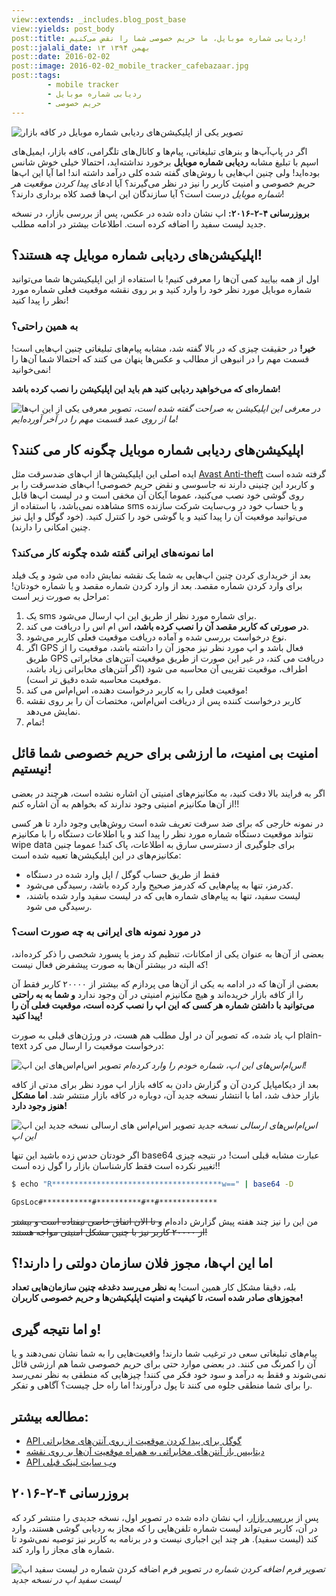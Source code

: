 ```yaml
---
view::extends: _includes.blog_post_base
view::yields: post_body
post::title: ردیابی شماره موبایل، ما حریم خصوصی شما را نقض می‌کنیم!
post::jalali_date: ۱۳ بهمن ۱۳۹۴
post::date: 2016-02-02
post::image: 2016-02-02_mobile_tracker_cafebazaar.jpg
post::tags:
        - mobile tracker
        - ردیابی شماره موبایل
        - حریم خصوصی
---
```


![تصویر یکی از اپلیکیشن‌های ردیابی شماره موبایل در کافه بازار](/assets/images/2016-02-02_mobile_tracker_cafebazaar.jpg)

اگر در پاپ‌آپ‌ها و بنر‌های تبلیغاتی، پیام‌ها و کانال‌های تلگرامی،  کافه بازار، ایمیل‌های اسپم با تبلیغ مشابه **ردیابی شماره موبایل** برخورد نداشته‌اید، احتمالا خیلی خوش شانس بوده‌اید! ولی چنین اپ‌هایی با روش‌های گفته شده کلی درآمد داشته اند! اما آیا این اپ‌ها حریم خصوصی و امنیت کاربر را نیز در نظر می‌گیرند؟ آیا ادعای *پیدا کردن موقعیت هر شماره موبایل* درست است؟ آیا سازندگان این اپ‌ها قصد کلاه برداری دارند؟!

**بروزرسانی ۴-۲-۲۰۱۶:** اپ نشان داده شده در عکس، پس از بررسی بازار، در نسخه جدید لیست سفید را اضافه کرده است. اطلاعات بیشتر در ادامه مطلب.

<!-- more -->


## اپلیکیشن‌های ردیابی شماره موبایل چه هستند؟!

اول از همه بیایید کمی آن‌ها را معرفی کنیم! با استفاده از این اپلیکیشن‌ها شما می‌توانید شماره موبایل مورد نظر خود را وارد کنید و بر روی نقشه موقعیت فعلی شماره مورد نظر را پیدا کنید!

###  به همین راحتی؟

**خیر!** در حقیقت چیزی که در بالا گفته شد، مشابه پیام‌های تبلیغاتی چنین اپ‌هایی است! قسمت مهم را در انبوهی از مطالب و عکس‌ها پنهان می کنند که احتمالا شما آن‌ها را نمی‌خوانید!

**شماره‌ای که می‌خواهید ردیابی کنید هم باید این اپلیکیشن را نصب کرده باشد!**

![تصویر معرفی یکی از این اپ‌ها](/assets/images/2016-02-02_mobile_tracker_app_description.jpg)
*در معرفی این اپلیکیشن به صراحت گفته شده است، ما از روی عمد قسمت مهم را در آخر آورده‌ایم!*

## اپلیکیشن‌های ردیابی شماره موبایل چگونه کار می کنند؟

ایده اصلی این اپلیکیشن‌ها از اپ‌های ضدسرقت مثل [Avast Anti-theft](https://www.avast.com/anti-theft) گرفته شده است و کاربرد این چنینی دارند نه جاسوسی و نقض حریم خصوصی!
اپ‌های ضدسرقت را بر روی گوشی خود نصب می‌کنید، عموما آیکان آن مخفی است و در لیست اپ‌ها قابل مشاهده نمی‌باشد، با استفاده از sms و یا حساب خود در وب‌سایت شرکت سازنده می‌توانید موقعیت آن را پیدا کنید و یا گوشی خود را کنترل کنید. (خود گوگل و اپل نیز چنین امکانی را دارند).

### اما نمونه‌های ایرانی گفته شده چگونه کار می‌کند؟

بعد از خریداری کردن چنین اپ‌هایی به شما یک نقشه نمایش داده می شود و یک فیلد برای وارد کردن شماره مقصد. بعد از وارد کردن شماره مقصد و یا شماره خودتان! مراحل به صورت زیر است:


1. یک sms برای شماره مورد نظر از طریق این اپ ارسال می‌شود.
2. **در صورتی که کاربر مقصد آن را نصب کرده باشد،** اس ام اس را دریافت می کند.
3. نوع درخواست بررسی شده و آماده دریافت موقعیت فعلی کاربر می‌شود.
4. اگر GPS فعال باشد و اپ مورد نظر نیز مجوز آن را داشته باشد، موقعیت را از طریق GPS دریافت می کند، در غیر این صورت از طریق موقعیت آنتن‌های مخابراتی اطراف، موقعیت تقریبی آن محاسبه می شود (اگر آنتن‌های مخابراتی زیاد باشد، موقعیت محاسبه شده دقیق تر است).
5. موقعیت فعلی را به کاربر درخواست دهنده، اس‌ام‌اس می کند!
6. کاربر درخواست کننده پس از دریافت اس‌ام‌اس، مختصات آن را بر روی نقشه نمایش می‌دهد.
7. تمام!


## امنیت بی امنیت، ما ارزشی برای حریم خصوصی شما قائل نیستیم!

اگر به فرایند بالا دقت کنید، به مکانیزم‌های امنیتی آن اشاره نشده است، هرچند در بعضی از آن‌ها مکانیزم امنیتی وجود ندارند که بخواهم به آن اشاره کنم!!

در نمونه خارجی که برای ضد سرقت تعریف شده است روش‌هایی وجود دارد تا هر کسی نتواند موقعیت دستگاه شماره مورد نظر را پیدا کند و یا اطلاعات دستگاه را با مکانیزم wipe data برای جلوگیری از دسترسی سارق به اطلاعات، پاک کند! عموما چنین مکانیزم‌های در این اپلیکیشن‌ها تعبیه شده است:

- فقط از طریق حساب گوگل / اپل وارد شده در دستگاه
- کدرمز، تنها به پیام‌هایی که کدرمز صحیح وارد کرده باشد، رسیدگی می‌شود.
- لیست سفید، تنها به پیام‌های شماره هایی که در لیست سفید وارد شده باشند، رسیدگی می شود.

### در مورد نمونه های ایرانی به چه صورت است؟

بعضی از آن‌ها به عنوان یکی از امکانات، تنظیم کد رمز یا پسورد شخصی را ذکر کرده‌اند، که البته در بیشتر آن‌ها به صورت پیشفرض فعال نیست!

بعضی از آن‌ها که در ادامه به یکی از آن‌ها می پردازم که بیشتر از ۲۰۰۰۰ کاربر فقط آن را از کافه بازار خریده‌اند و هیچ مکانیزم امنیتی در آن وجود ندارد **و شما به به راحتی می‌توانید با داشتن شماره هر کسی که این اپ را نصب کرده است، موقعیت فعلی آن را پیدا کنید!**

اپ یاد شده، که تصویر آن در اول مطلب هم هست، در ورژن‌های قبلی به صورت plain-text درخواست موقعیت را ارسال می کرد:

![تصویر اس‌ام‌اس‌های این اپ](/assets/images/2016-02-02_mobile_tracker_before_sms.jpg)
*اس‌ام‌اس‌های این اپ، شماره خودم را وارد کرده‌ام!*

بعد از دیکامپایل کردن آن و گزارش دادن به کافه بازار اپ مورد نظر برای مدتی از کافه بازار حذف شد، اما با انتشار نسخه جدید آن، دوباره در کافه بازار منتشر شد. **اما مشکل هنوز وجود دارد!**

![تصویر اس‌ام‌اس های ارسالی نسخه جدید این اپ](/assets/images/2016-02-02_mobile_tracker_after_sms.jpg)
*اس‌ام‌اس‌های ارسالی نسخه جدید این اپ*

اگر خودتان حدس زده باشید این تنها base64 عبارت مشابه قبلی است! در نتیجه چیزی تغییر نکرده است فقط کارشناسان بازار را گول زده است!!

~~~bash
$ echo "R**************************************w==" | base64 -D

GpsLoc#***********#**********#**#*************
~~~

من این را نیز چند هفته پیش گزارش داده‌ام ~~و تا الان اتفاق خاصی نیفتاده است و بیشتر از ۲۰۰۰۰ کاربر نیز با چنین مشکل امنیتی مواجه هستند!~~


## اما این اپ‌ها، مجوز فلان سازمان دولتی را دارند!؟

بله، دقیقا مشکل کار همین است! **به نظر می‌رسد دغدغه چنین سازمان‌هایی تعداد مجوزهای صادر شده است، تا کیفیت و امنیت اپلیکیشن‌ها و حریم خصوصی کاربران!**

## و اما نتیجه گیری!

پیام‌های تبلیغاتی سعی در ترغیب شما دارند! واقعیت‌هایی را به شما نشان نمی‌دهند و یا آن را کمرنگ می کنند. در بعضی موارد حتی برای حریم خصوصی شما هم ارزشی قائل نمی‌شوند و فقط به درآمد و سود خود فکر می کنند! چیز‌هایی که منطقی به نظر نمی‌رسد را برای شما منطقی جلوه می کنند تا پول درآورند! اما راه حل چیست؟ آگاهی و تفکر.

## مطالعه بیشتر:

- [API گوگل برای پیدا کردن موقعیت از روی آنتن‌های مخابراتی](https://developers.google.com/maps/documentation/geolocation/intro?hl=en)
- [دیتابیس باز آنتن‌های مخابراتی به همراه موقعیت آن‌ها بر روی نقشه](http://opencellid.org/)
- [API وب سایت لینک قبلی](http://wiki.opencellid.org/wiki/API)

## بروزرسانی ۴-۲-۲۰۱۶

پس از [بررسی بازار](https://twitter.com/cafebazaar/status/694638129022660609)، اپ نشان داده شده در تصویر اول، نسخه جدیدی را منتشر کرد که در آن، کاربر می‌تواند لیست شماره تلفن‌هایی را که مجاز به ردیابی گوشی هستند، وارد کند (لیست سفید). هر چند این اجباری نیست و در برنامه به کاربر نیز توصیه نمی‌شود تا شماره های مجاز را وارد کند.

![تصویر فرم اضافه کردن شماره در لیست سفید اپ](/assets/images/2016-02-04-mobile_tracker_whitelist.jpg)
*تصویر فرم اضافه کردن شماره در لیست سفید اپ در نسخه جدید*